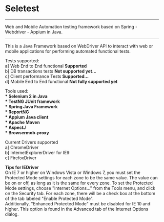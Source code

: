 Seletest
========

*****************************************************************************************
Web and Mobile Automation testing framework based on Spring - Webdriver - Appium in Java.
*****************************************************************************************

This is a Java Framework based on WebDriver API to interact with web or mobile applications for performing automated functional tests.


Tests supported:<br>
a] Web End to End functional <b>Supported</b><br>
b] DB transactions tests <b>Not supported yet...</b><br>
c] Client performance Tests <b>Supported...</b><br>
d] Mobile End to End functional <b>Not fully supported yet</b><br>


Tools used:<br>
<b>* Selenium 2 in Java</b><br>
<b>* TestNG JUnit framework</b><br>
<b>* Spring Java Framework</b><br>
<b>* ReportNG</b><br>
<b>* Appium Java client</b><br>
<b>* Apache Maven</b><br>
<b>* AspectJ</b><br>
<b>* Browsermob-proxy</b><br>


Current Drivers supported<br>
a] ChromeDriver<br>
b] InternetExplorerDriver for IE9<br>
c] FirefoxDriver<br>


<b>Tips for IEDriver</b><br>
On IE 7 or higher on Windows Vista or Windows 7, you must set the Protected Mode settings for each zone to be the same value. The value can be on or off, as long as it is the same for every zone. To set the Protected Mode settings, choose "Internet Options..." from the Tools menu, and click on the Security tab. For each zone, there will be a check box at the bottom of the tab labeled "Enable Protected Mode".<br>
Additionally, "Enhanced Protected Mode" must be disabled for IE 10 and higher. This option is found in the Advanced tab of the Internet Options dialog.
